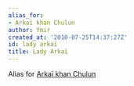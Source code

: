 ```yaml
---
alias_for:
- Arkaï khan Chulun
author: Ymir
created_at: '2010-07-25T14:37:27Z'
id: lady arkaï
title: Lady Arkaï
---
```

Alias for [Arkaï khan Chulun]

  [Arkaï khan Chulun]: Arkaï_khan_Chulun